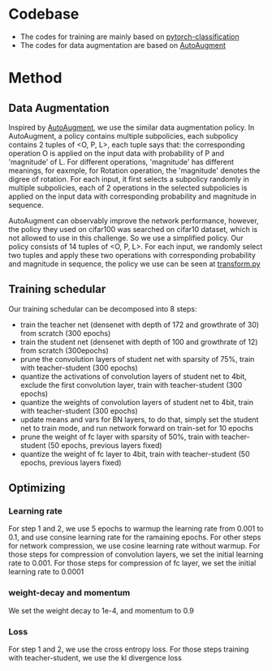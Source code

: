 # Codebase

* The codes for training are mainly based on [pytorch-classification](https://github.com/bearpaw/pytorch-classification)
* The codes for data augmentation are based on [AutoAugment](https://github.com/tensorflow/models/tree/master/research/autoaugment)


# Method

## Data Augmentation
Inspired by [AutoAugment](https://arxiv.org/pdf/1805.09501.pdf), we use the similar data augmentation policy.
In AutoAugment, a policy contains multiple subpolicies, each subpolicy contains 2 tuples of 
<O, P, L>, each tuple says that: the corresponding operation O is applied 
on the input data with probability of P and 'magnitude' of L. For different operations, 'magnitude' has 
different meanings, for eaxmple, for Rotation operation, the 'magnitude' denotes the digree of rotation.
For each input, it first selects a subpolicy randomly in multiple subpolicies, each of 2 operations in 
the selected subpolicies is applied on the input data with corresponding probability and magnitude in sequence.

AutoAugment can observably improve the network performance, however, the policy they used on cifar100 
was searched on cifar10 dataset, which is not allowed to use in this challenge. So we use a simplified 
policy. Our policy consists of 14 tuples of <O, P, L>. For each input, we randomly select two tuples and 
apply these two operations with corresponding probability and magnitude in sequence, the policy we 
use can be seen at [transform.py](https://github.com/wps712/MicroNetChallenge/blob/cifar100/transform.py)

## Training schedular
Our training schedular can be decomposed into 8 steps:
* train the teacher net (densenet with depth of 172 and growthrate of 30) from scratch (300 epochs)
* train the student net (densenet with depth of 100 and growthrate of 12) from scratch (300epochs)
* prune the convolution layers of student net with sparsity of 75%, train with teacher-student (300 epochs)
* quantize the activations of convolution layers of student net to 4bit, exclude the first convolution layer, train with teacher-student (300 epochs)
* quantize the weights of convolution layers of student net to 4bit, train with teacher-student (300 epochs)
* update means and vars for BN layers, to do that, simply set the student net to train mode, and run network forward on train-set for 
  10 epochs
* prune the weight of fc layer with sparsity of 50%, train with teacher-student (50 epochs, previous layers fixed)
* quantize the weight of fc layer to 4bit, train with teacher-student (50 epochs, previous layers fixed)

## Optimizing 
### Learning rate
For step 1 and 2, we use 5 epochs to warmup the learning rate from 0.001 to 0.1, and use consine learning 
rate for the ramaining epochs. For other steps for network compression, we use cosine learning rate without 
warmup. For those steps for compression of convolution layers, we set the initial learning rate to 0.001. 
For those steps for compression of fc layer, we set the initial learning rate to 0.0001

### weight-decay and momentum
We set the weight decay to 1e-4, and momentum to 0.9

### Loss
For step 1 and 2, we use the cross entropy loss.
For those steps training with teacher-student, we use the kl divergence loss
